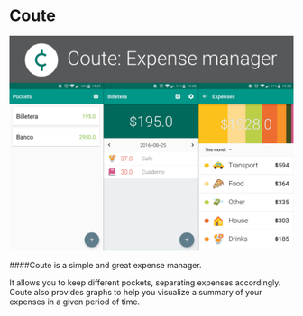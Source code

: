 # Coute

![Coute](promo.jpg)

####Coute is a simple and great expense manager.

It allows you to keep different pockets, separating expenses accordingly. 
Coute also provides graphs to help you visualize a summary of your expenses in a given period of time. 
